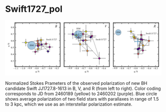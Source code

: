 # Swift1727_pol

![alt text](https://github.com/vadim-kravtsov/Swift1727_pol/blob/main/Swift1727_quplane.png)

Normalized Stokes Prameters of the observed polarization of new BH candidate Swift JJ1727.8-1613 in B, V, and R (from left to right).
Color coding corresponds to JD from 2460189 (yellow) to 2460202 (purple). Blue circle shows average polarization of two field stars with parallaxes 
in range of 1.5 to 3 kpc, which we use as an interstellar polarization estimate. 
